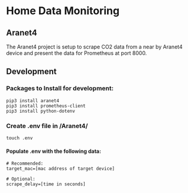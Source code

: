 # Home Data Monitoring
## Aranet4
The Aranet4 project is setup to scrape CO2 data from a near by Aranet4 device and present the data for Prometheus at port 8000.


## Development
### Packages to Install for development:
```
pip3 install aranet4
pip3 install prometheus-client
pip3 install python-dotenv
```

### Create .env file in /Aranet4/
```
touch .env
```

#### Populate .env with the following data:
```
# Recommended:
target_mac=[mac address of target device]

# Optional: 
scrape_delay=[time in seconds]
```

